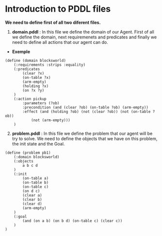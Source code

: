 # Introduction to PDDL files

**We need to define first of all two diferent files.**


1. **domain.pddl** : In this file we define the domain of our Agent.  First of all we define the domain, next requiremenets and predicates and finally we need to define all actions that our agent can do.  

* **Exemple**

```pddl
(define (domain blocksworld)
    (:requirements :strips :equality)
    (:predicates
        (clear ?x)
        (on-table ?x)
        (arm-empty)
        (holding ?x)
        (on ?x ?y)
    )
    (:action pickup
        :parameters (?ob)
        :precondition (and (clear ?ob) (on-table ?ob) (arm-empty))
        :effect (and (holding ?ob) (not (clear ?ob)) (not (on-table ?ob))
            (not (arm-empty)))
    )
```

2. **problem.pddl** : In this file we define the problem that our agent will be try to solve. We need to define the objects that we have on this problem, the init state and the Goal. 

```pddl
(define (problem pb1)
    (:domain blocksworld)
    (:objects
        a b c d
    )
    (:init
        (on-table a)
        (on-table b)
        (on-table c)
        (on d c)
        (clear a)
        (clear b)
        (clear d)
        (arm-empty)
    )
    (:goal
        (and (on a b) (on b d) (on-table c) (clear c))
    )
)

```
